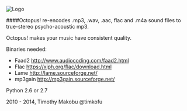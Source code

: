 ![Logo](https://code.google.com/p/tims-octopus/logo?cct=1260817422) 

####Octopus! re-encodes .mp3, .wav, .aac, flac and .m4a sound files to true-stereo psycho-acoustic mp3.

Octopus! makes your music have consistent quality.

Binaries needed:
- Faad2 http://www.audiocoding.com/faad2.html
- Flac https://xiph.org/flac/download.html
- Lame http://lame.sourceforge.net/
- mp3gain http://mp3gain.sourceforge.net/

Python 2.6 or 2.7

2010 - 2014, Timothy Makobu @timkofu
